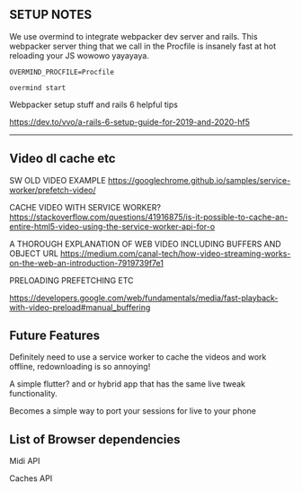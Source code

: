 ## SETUP NOTES 

We use overmind to integrate webpacker dev server and rails. This webpacker server thing that we call in the Procfile is insanely fast at hot reloading your JS wowowo yayayaya.

`OVERMIND_PROCFILE=Procfile`

`overmind start`


Webpacker setup stuff and rails 6 helpful tips 

https://dev.to/vvo/a-rails-6-setup-guide-for-2019-and-2020-hf5

--------

## Video dl cache etc 

SW OLD VIDEO EXAMPLE
https://googlechrome.github.io/samples/service-worker/prefetch-video/

CACHE VIDEO WITH SERVICE WORKER? 
https://stackoverflow.com/questions/41916875/is-it-possible-to-cache-an-entire-html5-video-using-the-service-worker-api-for-o

A THOROUGH EXPLANATION OF WEB VIDEO INCLUDING BUFFERS AND OBJECT URL 
https://medium.com/canal-tech/how-video-streaming-works-on-the-web-an-introduction-7919739f7e1

PRELOADING PREFETCHING ETC 

https://developers.google.com/web/fundamentals/media/fast-playback-with-video-preload#manual_buffering


## Future Features    

Definitely need to use a service worker to cache the videos and work offline, redownloading is so annoying!

A simple flutter? and or hybrid app that has the same live tweak functionality.

Becomes a simple way to port your sessions for live to your phone 

## List of Browser dependencies

Midi API 

Caches API 
